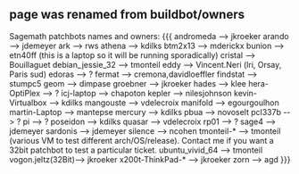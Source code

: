 ## page was renamed from buildbot/owners
Sagemath patchbots names and owners:
{{{
    andromeda         --> jkroeker
    arando            --> jdemeyer
    ark               --> rws
    athena            --> kdilks
    btm2x13           --> mderickx
    bunion	      --> etn40ff (this is a laptop so it will be running sporadically)
    cristal           --> Bouillaguet
    debian_jessie_32  --> tmonteil
    eddy              --> Vincent.Neri (lri, Orsay, Paris sud)
    edoras            --> ?
    fermat            --> cremona,davidloeffler
    findstat          --> stumpc5
    geom              --> dimpase
    groebner          --> jkroeker
    hades             --> klee
    hera-OptiPlex     --> ?
    icj-laptop        --> chapoton
    kepler            --> nilesjohnson
    kevin-Virtualbox  --> kdilks
    mangouste         --> vdelecroix
    manifold          --> egourgoulhon
    martin-Laptop     --> mantepse
    mercury           --> kdilks
    pbua              --> novoselt
    pcl337b           --> ?
    pi                --> ?
    poseidon          --> kdilks
    quasar            --> vdelecroix
    rp01              --> ?
    sage4             --> jdemeyer
    sardonis          --> jdemeyer
    silence           --> ncohen
    tmonteil-*        --> tmonteil (various VM to test different arch/OS/release). Contact me if you want a 32bit patchbot to test a particular ticket.
    ubuntu_vivid_64   --> tmonteil
    vogon.jeltz(32Bit)--> jkroeker
    x200t-ThinkPad-*  --> jkroeker
    zorn              --> agd
}}}
